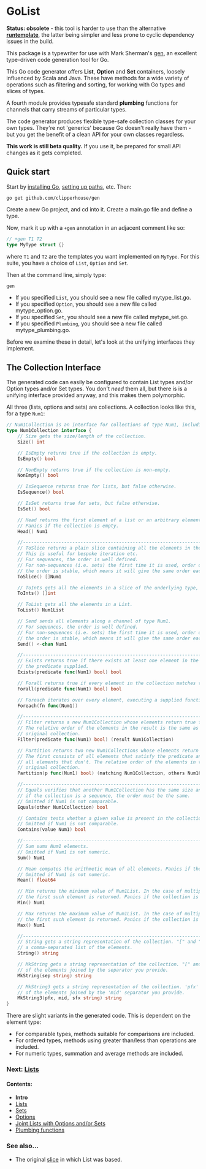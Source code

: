 # GoList

**Status: obsolete** - this tool is harder to use than the alternative [**runtemplate**](https://github.com/rickb777/runtemplate), the latter being simpler and less prone to cyclic dependency issues in the build.

This package is a typewriter for use with Mark Sherman's [gen](https://github.com/clipperhouse/gen), an excellent 
type-driven code generation tool for Go.

This Go code generator offers **List**, **Option** and **Set** containers, loosely influenced by Scala and Java. 
These have methods for a wide variety of operations such as filtering and sorting, for working with Go types and
slices of types.

A fourth module provides typesafe standard **plumbing** functions for channels that carry streams of particular types.

The code generator produces flexible type-safe collection classes for your own types. They're not 'generics'
because Go doesn't really have them - but you get the benefit of a clean API for your own classes regardless.

**This work is still beta quality.** If you use it, be prepared for small API changes as it gets completed. 

## Quick start

Start by [installing Go](https://golang.org/dl/), [setting up paths](http://golang.org/doc/code.html), etc. Then:

```
go get github.com/clipperhouse/gen
```

Create a new Go project, and cd into it. Create a main.go file and define a type.

Now, mark it up with a `+gen` annotation in an adjacent comment like so:

```go
// +gen T1 T2
type MyType struct {}
```

where `T1` and `T2` are the templates you want implemented on `MyType`. For this suite, you have a choice of 
`List`, `Option` and `Set`.

Then at the command line, simply type:

```
gen
```

 * If you specified `List`, you should see a new file called mytype_list.go.
 * If you specified `Option`, you should see a new file called mytype_option.go.
 * If you specified `Set`, you should see a new file called mytype_set.go.
 * If you specified `Plumbing`, you should see a new file called mytype_plumbing.go.

Before we examine these in detail, let's look at the unifying interfaces they implement.

## The Collection Interface

The generated code can easily be configured to contain List types and/or Option types and/or Set types. You don't 
*need* them all, but there is is a unifying interface provided anyway, and this makes them polymorphic.

All three (lists, options and sets) are collections. A collection looks like this, for a type `Num1`:

```go
// Num1Collection is an interface for collections of type Num1, including sets, lists and options (where present).
type Num1Collection interface {
	// Size gets the size/length of the collection.
	Size() int

	// IsEmpty returns true if the collection is empty.
	IsEmpty() bool

	// NonEmpty returns true if the collection is non-empty.
	NonEmpty() bool

	// IsSequence returns true for lists, but false otherwise.
	IsSequence() bool

	// IsSet returns true for sets, but false otherwise.
	IsSet() bool

	// Head returns the first element of a list or an arbitrary element of a set or the contents of an option.
	// Panics if the collection is empty.
	Head() Num1

	//-------------------------------------------------------------------------
	// ToSlice returns a plain slice containing all the elements in the collection.
	// This is useful for bespoke iteration etc.
	// For sequences, the order is well defined.
	// For non-sequences (i.e. sets) the first time it is used, order of the elements is not well defined. But
	// the order is stable, which means it will give the same order each subsequent time it is used.
	ToSlice() []Num1

	// ToInts gets all the elements in a slice of the underlying type, []int.
	ToInts() []int

	// ToList gets all the elements in a List.
	ToList() Num1List

	// Send sends all elements along a channel of type Num1.
	// For sequences, the order is well defined.
	// For non-sequences (i.e. sets) the first time it is used, order of the elements is not well defined. But
	// the order is stable, which means it will give the same order each subsequent time it is used.
	Send() <-chan Num1

	//-------------------------------------------------------------------------
	// Exists returns true if there exists at least one element in the collection that matches
	// the predicate supplied.
	Exists(predicate func(Num1) bool) bool

	// Forall returns true if every element in the collection matches the predicate supplied.
	Forall(predicate func(Num1) bool) bool

	// Foreach iterates over every element, executing a supplied function against each.
	Foreach(fn func(Num1))

	//-------------------------------------------------------------------------
	// Filter returns a new Num1Collection whose elements return true for a predicate function.
	// The relative order of the elements in the result is the same as in the
	// original collection.
	Filter(predicate func(Num1) bool) (result Num1Collection)

	// Partition returns two new Num1Collections whose elements return true or false for the predicate, p.
	// The first consists of all elements that satisfy the predicate and the second consists of
	// all elements that don't. The relative order of the elements in the results is the same as in the
	// original collection.
	Partition(p func(Num1) bool) (matching Num1Collection, others Num1Collection)

	//-------------------------------------------------------------------------
	// Equals verifies that another Num1Collection has the same size and elements as this one. Also,
	// if the collection is a sequence, the order must be the same.
	// Omitted if Num1 is not comparable.
	Equals(other Num1Collection) bool

	// Contains tests whether a given value is present in the collection.
	// Omitted if Num1 is not comparable.
	Contains(value Num1) bool

	//-------------------------------------------------------------------------
	// Sum sums Num1 elements.
	// Omitted if Num1 is not numeric.
	Sum() Num1

	// Mean computes the arithmetic mean of all elements. Panics if the collection is empty.
	// Omitted if Num1 is not numeric.
	Mean() float64

	// Min returns the minimum value of Num1List. In the case of multiple items being equally minimal,
	// the first such element is returned. Panics if the collection is empty.
	Min() Num1

	// Max returns the maximum value of Num1List. In the case of multiple items being equally maximal,
	// the first such element is returned. Panics if the collection is empty.
	Max() Num1

	//-------------------------------------------------------------------------
	// String gets a string representation of the collection. "[" and "]" surround
	// a comma-separated list of the elements.
	String() string

	// MkString gets a string representation of the collection. "[" and "]" surround a list
	// of the elements joined by the separator you provide.
	MkString(sep string) string

	// MkString3 gets a string representation of the collection. 'pfx' and 'sfx' surround a list
	// of the elements joined by the 'mid' separator you provide.
	MkString3(pfx, mid, sfx string) string
}
```

There are slight variants in the generated code. This is dependent on the element type: 

 * For comparable types, methods suitable for comparisons are included. 
 * For ordered types, methods using greater than/less than operations are included. 
 * For numeric types, summation and average methods are included. 

### Next: [Lists](List.md)
#### Contents:

 * **Intro**
 * [Lists](List.md)
 * [Sets](Set.md)
 * [Options](Option.md)
 * [Joint Lists with Options and/or Sets](Unified.md)
 * [Plumbing functions](Plumbing.md)

### See also...

* The original [slice](https://clipperhouse.github.io/gen/slice/) in which List was based.
